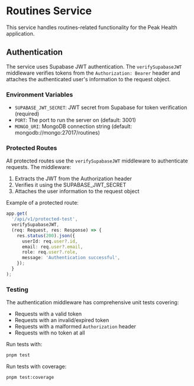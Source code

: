 # Routines Service

This service handles routines-related functionality for the Peak Health application.

## Authentication

The service uses Supabase JWT authentication. The `verifySupabaseJWT` middleware verifies tokens from the `Authorization: Bearer` header and attaches the authenticated user's information to the request object.

### Environment Variables

- `SUPABASE_JWT_SECRET`: JWT secret from Supabase for token verification (required)
- `PORT`: The port to run the server on (default: 3001)
- `MONGO_URI`: MongoDB connection string (default: mongodb://mongo:27017/routines)

### Protected Routes

All protected routes use the `verifySupabaseJWT` middleware to authenticate requests. The middleware:

1. Extracts the JWT from the Authorization header
2. Verifies it using the SUPABASE_JWT_SECRET
3. Attaches the user information to the request object

Example of a protected route:

```typescript
app.get(
  '/api/v1/protected-test',
  verifySupabaseJWT,
  (req: Request, res: Response) => {
    res.status(200).json({
      userId: req.user?.id,
      email: req.user?.email,
      role: req.user?.role,
      message: 'Authentication successful',
    });
  }
);
```

### Testing

The authentication middleware has comprehensive unit tests covering:

- Requests with a valid token
- Requests with an invalid/expired token
- Requests with a malformed `Authorization` header
- Requests with no token at all

Run tests with:

```bash
pnpm test
```

Run tests with coverage:

```bash
pnpm test:coverage
```
